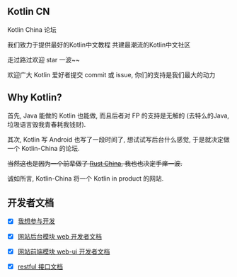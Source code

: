 ## Kotlin CN

Kotlin China 论坛

我们致力于提供最好的Kotlin中文教程 共建最潮流的Kotlin中文社区

走过路过欢迎 star 一波~~

欢迎广大 Kotlin 爱好者提交 commit 或 issue, 你们的支持是我们最大的动力

## Why Kotlin?

首先, Java 能做的 Kotlin 也能做, 而且后者对 FP 的支持是无解的 (去特么的Java, 垃圾语言毁我青春耗我钱财).

其次, Kotlin 写 Android 也写了一段时间了, 想试试写后台什么感觉, 于是就决定做一个 Kotlin-China 的论坛.

~~当然这也是因为一个前辈做了 [Rust China](http://rust-lang-cn.org/), 我也也决定手痒一波.~~

诚如所言, Kotlin-China 将一个 Kotlin in product 的网站. 

## 开发者文档

- [x] [我想参与开发](doc/before-develop.md)

- [x] [网站后台模块 web 开发者文档](doc/web.md)

- [x] [网站前端模块 web-ui 开发者文档](doc/web-ui.md)

- [x] [restful 接口文档](doc/restful.md)



